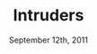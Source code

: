 ---
layout: post
title: "Intruders"
id: 68107
date: September 12th, 2011
score: 3
category: 
- movie
- Horror
- Thriller
- Drama
actors: 
- Clive Owen
- Carice van Houten
- Ella Purnell
actorsImages: 
- http://image.tmdb.org/t/p/w300/jm2as6tLcvHCYQvmMYM4VK6JEnr.jpg
- http://image.tmdb.org/t/p/w300/u6iV3URlvP8P7bjFE8AMScsk8pW.jpg
- http://image.tmdb.org/t/p/w300/3g0n8TEbQQpLT3ZEbSjlTO8lnK5.jpg
overview: Though no one can see him, Hollow Face lurks in the corners, desperately desiring love but only knowing how to spread fear and hate. He creeps into the life of John Farrow (Clive Owen) after Farrow’s beloved 13-year-old daughter Mia (Ella Purnell) is assaulted in their home. The line between the real and the imaginary blurs as fissures start to open within the family unit. It seems that no security measure can keep Hollow Face out.
poster: http://image.tmdb.org/t/p/w500/doK1kQ6ZqGpNnghH0YFPu3Gihqu.jpg
backdrop: http://image.tmdb.org/t/p/original/gdv5QELPZBACsqJbkwFj3fhl5KG.jpg
---